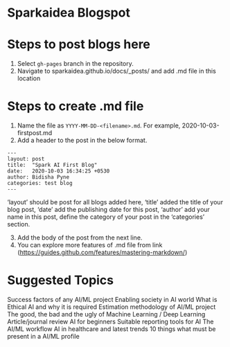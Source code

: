 # Sparkaidea Blogspot

# Steps to post blogs here
1.	Select ```gh-pages``` branch in the repository.
2.	Navigate to sparkaidea.github.io/docs/_posts/ and add <filename>.md file in this location
  
# Steps to create .md file
1.	Name the file as ```YYYY-MM-DD-<filename>.md```. For example, 2020-10-03-firstpost.md
2.	Add a header to the post in the below format.
```
---
layout: post
title:  "Spark AI First Blog"
date:   2020-10-03 16:34:25 +0530
author: Bidisha Pyne
categories: test blog
---
```
‘layout’ should be post for all blogs added here, ‘title’ added the title of your blog post, ‘date’ add the publishing date for this post, ‘author’ add your name in this post, define the category of your post in the ‘categories’ section.
  
3.	Add the body of the post from the next line.
4. You can explore more features of .md file from link (https://guides.github.com/features/mastering-markdown/)

# Suggested Topics

Success factors of any AI/ML project
Enabling society in AI world
What is Ethical AI and why it is required
Estimation methodology of AI/ML project
The good, the bad and the ugly of Machine Learning / Deep Learning
Article/journal review
AI for beginners
Suitable reporting tools for AI
The AI/ML workflow
AI in healthcare and latest trends
10 things what must be present in a AI/ML profile 
